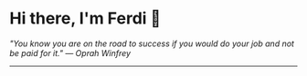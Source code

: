 <h1>Hi there, I'm Ferdi 👋</h1>

<p><em>
  "You know you are on the road to success if you would do your job and not be paid for it." — Oprah Winfrey
</em></p>

---
